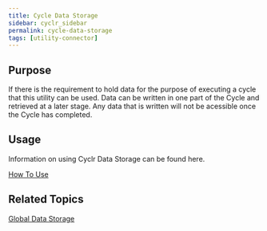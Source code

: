 ```yaml
---
title: Cycle Data Storage
sidebar: cyclr_sidebar
permalink: cycle-data-storage
tags: [utility-connector]
---
```


## Purpose

If there is the requirement to hold data for the purpose of executing a cycle that this utility can be used.  Data can be written in one part of the Cycle and retrieved at a later stage.  Any data that is written will not be acessible once the Cycle has completed.

## Usage

Information on using Cyclr Data Storage can be found here.

[How To Use](./data-storage-usage) 

## Related Topics

[Global Data Storage](./global-data-storage) 
